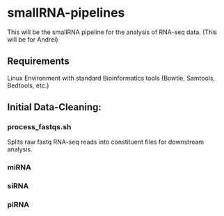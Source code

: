 # smallRNA-pipelines
This will be the smallRNA pipeline for the analysis of RNA-seq data. (This will be for Andrei)

## Requirements
Linux Environment with standard Bioinformatics tools (Bowtie, Samtools, Bedtools, etc.)


## Initial Data-Cleaning:

### process_fastqs.sh
Splits raw fastq RNA-seq reads into constituent files for downstream analysis.

### miRNA

### siRNA

### piRNA

